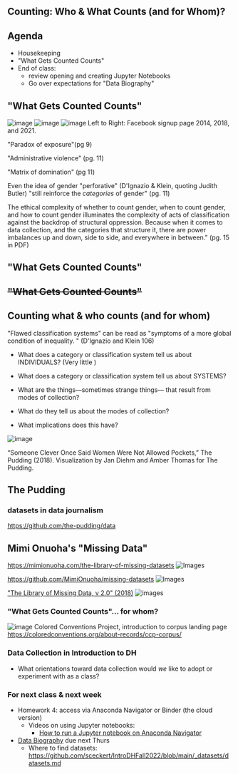 ## Counting: Who & What Counts (and for Whom)?



## Agenda

- Housekeeping
- "What Gets Counted Counts"
- End of class: 
	- review opening and creating Jupyter Notebooks
	- Go over expectations for "Data Biography"



## "What Gets Counted Counts" 



![image](../images/facebook-2014.jpg) ![image](../images/facebook-2018.jpg) ![image](../images/facebook-2021.png)
Left to Right: Facebook  signup page 2014, 2018, and 2021.


"Paradox of exposure"(pg 9) <!-- .element: class="fragment" data-fragment-index="1" -->

"Administrative violence" (pg. 11)<!-- .element: class="fragment" data-fragment-index="2" -->

"Matrix of domination" (pg 11) <!-- .element: class="fragment" data-fragment-index="3" -->


Even the idea of gender "perforative" (D'Ignazio & Klein, quoting Judith Butler) "still reinforce the *categories* of gender" (pg. 11)

The ethical complexity of whether to count gender, when to count gender, and how to count gender illuminates the complexity of acts of classification against the backdrop of structural oppression. Because when it comes to data collection, and the categories that structure it, there are power imbalances up and down, side to side, and everywhere in between." (pg. 15 in PDF) <!-- .element: class="fragment" data-fragment-index="3" -->





## "What Gets Counted Counts" <!-- .element: class="fragment" data-fragment-index="1" -->
## <s>"What Gets Counted Counts" </s> <!-- .element: class="fragment" data-fragment-index="2" -->
## Counting what & who counts (and for whom) <!-- .element: class="fragment" data-fragment-index="3" -->



"Flawed classification systems" can be read as "symptoms of a more global condition of inequality. " (D'Ignazio and Klein 106)



- What does a category or classification system tell us about INDIVIDUALS? (Very little )
- What does a category or classification system tell us about SYSTEMS? 

- What are the things––sometimes strange things–– that result from modes of collection?  <!-- .element: class="fragment" data-fragment-index="1" -->
- What do they tell us about the modes of collection? <!-- .element: class="fragment" data-fragment-index="2" -->
- What implications does this have?  <!-- .element: class="fragment" data-fragment-index="3" -->



![image](../images/pockets.jpg)

“Someone Clever Once Said Women Were Not Allowed Pockets,” The Pudding (2018). Visualization by Jan Diehm and Amber Thomas for The Pudding.



## The Pudding
### datasets in data journalism

https://github.com/the-pudding/data



## Mimi Onuoha's "Missing Data"

https://mimionuoha.com/the-library-of-missing-datasets
![Images](../images/library.png)

https://github.com/MimiOnuoha/missing-datasets
![Images](../images/missing-data.png)



["The Library of Missing Data, v 2.0" (2018)](https://mimionuoha.com/the-library-of-missing-datasets-v-20)
![images](../images/onuoha.png)



### "What Gets Counted Counts"... for whom?



 ![image](../images/ccp.png)
Colored Conventions Project, introduction to corpus landing page
https://coloredconventions.org/about-records/ccp-corpus/




### Data Collection in Introduction to DH

- What orientations toward data collection would *we* like to adopt or experiment with as a class?



### For next class & next week

- Homework 4: access via Anaconda Navigator or Binder (the cloud version)
	- Videos on using Jupyter notebooks:
		- [How to run a Jupyter notebook on Anaconda Navigator](https://princeton.zoom.us/rec/share/1uLtbi2UisC7Pl3ahYY8ZPEOpEvmV1xQpnPFVtze6DLDL9jrSQLEqZvlWx2r1XZT.7t57DUBTKoWewi-a?startTime=1614894075000)
- [Data Biography](https://github.com/sceckert/IntroDHFall2022/blob/main/_assignments/data-biography-assignment.md) due next Thurs 
	- Where to find datasets: https://github.com/sceckert/IntroDHFall2022/blob/main/_datasets/datasets.md